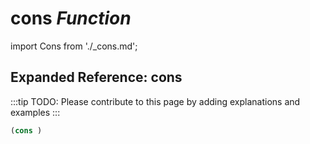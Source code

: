 # **cons** *Function*

import Cons from './_cons.md';

<Cons />

## Expanded Reference: cons

:::tip
TODO: Please contribute to this page by adding explanations and examples
:::

```lisp
(cons )
```
